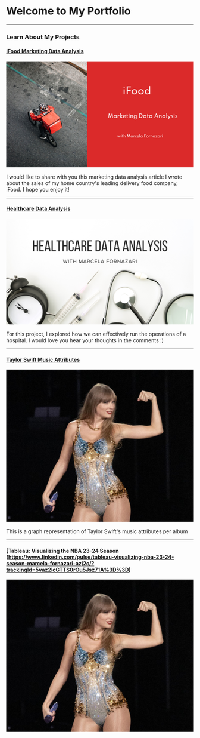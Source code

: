 # Welcome to My Portfolio

---

### Learn About My Projects

#### [iFood Marketing Data Analysis](https://www.linkedin.com/pulse/excel-ifood-marketing-data-analysis-project-marcela-fornazari-bqhhc/)
[<img src="images/ifood.png"/>](https://www.linkedin.com/pulse/excel-ifood-marketing-data-analysis-project-marcela-fornazari-bqhhc/)

I would like to share with you this marketing data analysis article I wrote about the sales of my home country's leading delivery food company, iFood. I hope you enjoy it!

---
#### [Healthcare Data Analysis](https://www.linkedin.com/pulse/sql-healthcare-data-analysis-marcela-fornazari-jwijc/)
[<img src="images/Healthcare.png"/>](https://www.linkedin.com/pulse/sql-healthcare-data-analysis-marcela-fornazari-jwijc/)

For this project, I explored how we can effectively run the operations of a hospital. I would love you hear your thoughts in the comments :) 

---
#### [Taylor Swift Music Attributes](https://public.tableau.com/app/profile/marcela.fornazari/viz/TaylorSwift_17155550425330/TaylorSwift?publish=yes)
[<img src="images/taylor swift.jpeg"/>](https://public.tableau.com/app/profile/marcela.fornazari/viz/TaylorSwift_17155550425330/TaylorSwift?publish=yes)

This is a graph representation of Taylor Swift's music attributes per album 

___

#### [Tableau: Visualizing the NBA 23-24 Season (https://www.linkedin.com/pulse/tableau-visualizing-nba-23-24-season-marcela-fornazari-azj2c/?trackingId=5vaz2lcGTTS0rOu5Jsz71A%3D%3D)
[<img src="images/taylor swift.jpeg"/>](https://public.tableau.com/app/profile/marcela.fornazari/viz/TaylorSwift_17155550425330/TaylorSwift?publish=yes)



